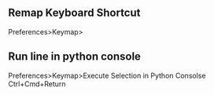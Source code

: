 
## Remap Keyboard Shortcut
Preferences>Keymap>


## Run line in python console
Preferences>Keymap>Execute Selection in Python Consolse
Ctrl+Cmd+Return